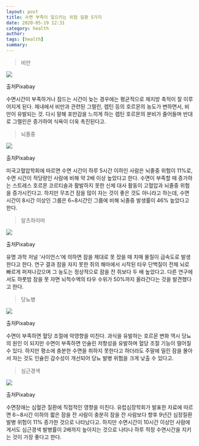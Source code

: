 ```yaml
---
layout: post
title: 수면 부족이 일으키는 위험 질환 5가지
date: 2020-05-19 12:31
category: health
author: 
tags: [health]
summary: 
---
```



> 비만  

![](https://img1.daumcdn.net/thumb/R720x0/?fname=https%3A%2F%2Ft1.daumcdn.net%2Fliveboard%2Finterstella-story%2Fbcd5fe44bd54462cb6193613b3573946.jpg)

출처Pixabay

수면시간이 부족하거나 잠드는 시간이 늦는 경우에는 평균적으로 체지방 축적이 잘 이루어지게 된다. 체내에서 비만과 관련된 그렐린, 렙틴 등의 호르몬의 농도가 변하면서, 비만이 유발되는 것. 다시 말해 포만감을 느끼게 하는 렙틴 호르몬의 분비가 줄어들며 반대로 그렐린은 증가하여 식욕이 더욱 촉진된다고.

> 뇌졸중  

![](https://img1.daumcdn.net/thumb/R720x0/?fname=https%3A%2F%2Ft1.daumcdn.net%2Fliveboard%2Finterstella-story%2F603b734a97b34948b1b0bf085d795ac4.jpg)

출처Pixabay

미국고혈압학회에 따르면 수면 시간이 하루 5시간 이하인 사람은 뇌졸중 위험이 11%로, 수면 시간이 적당량인 사람에 비해 약 2배 이상 높았다고 한다. 수면이 부족할 때 증가하는 스트레스 호르몬 코르티솔과 활발하지 못한 신체 대사 활동이 고혈압과 뇌졸중 위험을 증가시킨다고. 하지만 무조건 잠을 많이 자는 것이 좋은 것도 아니라고 하는데, 수면시간이 8시간 이상인 그룹은 6~8시간인 그룹에 비해 뇌졸중 발생률이 46% 높았다고 한다.

> 알츠하이머  

![](https://img1.daumcdn.net/thumb/R720x0/?fname=https%3A%2F%2Ft1.daumcdn.net%2Fliveboard%2Finterstella-story%2Ffde449e8b76446b5842cca9d4cacb181.jpg)

출처Pixabay

유명 과학 저널 ‘사이언스’에 의하면 잠을 제대로 못 잤을 때 치매 물질이 급속도로 발생한다고 한다. 연구 결과 잠을 자지 못한 쥐의 해마에서 시작된 타우 단백질이 전체 뇌로 빠르게 퍼져나갔으며 그 농도는 정상적으로 잠을 잔 쥐보다 두 배 높았다고. 다른 연구에서도 하룻밤 잠을 못 자면 뇌척수액의 타우 수위가 50%까지 올라간다는 것을 발견했다고 한다.

> 당뇨병  

![](https://img1.daumcdn.net/thumb/R720x0/?fname=https%3A%2F%2Ft1.daumcdn.net%2Fliveboard%2Finterstella-story%2F6304ea65f3a7439e9910f88e7f2433a8.jpg)

출처Pixabay

수면이 부족하면 혈당 조절에 악영향을 미친다. 과식을 유발하는 호르몬 변화 역시 당뇨의 원인 이 되지만 수면이 부족하면 인슐린 저항성을 유발하며 혈당 조절 기능이 떨어질 수 있다. 하지만 평소에 충분한 수면을 취하지 못한다고 하더라도 주말에 밀린 잠을 몰아서 자는 것도 인슐린 감수성이 개선되어 당뇨 발병 위험을 크게 낮출 수 있다고.

> 심근경색  

![](https://img1.daumcdn.net/thumb/R720x0/?fname=https%3A%2F%2Ft1.daumcdn.net%2Fliveboard%2Finterstella-story%2F70b2438a3c91406d91aa7c6a6b5fcf8d.jpg)

출처Pixabay

수면장애는 심혈관 질환에 직접적인 영향을 미친다. 유럽심장학회가 발표한 자료에 따르면 6∼8시간 이하의 짧은 잠을 잔 사람이 충분히 잠을 잔 사람보다 향후 9년간 심장질환 발병 위험이 11% 증가한 것으로 나타났다고. 하지만 수면시간이 10시간 이상인 사람에게서도 심근경색 발병률이 2배까지 높아지는 것으로 나타나 하루 적정 수면시간을 지키는 것이 가장 좋다고 한다.